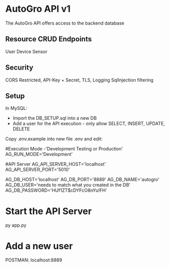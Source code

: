 # AutoGro API v1

The AutoGro API offers access to the backend database

## Resource CRUD Endpoints

User 
Device
Sensor

## Security

CORS Restricted, API-Key + Secret, TLS, Logging
SqlInjection filtering

## Setup

In MySQL:
 - Import the DB_SETUP.sql into a new DB
 - Add a user for the API execution - only allow SELECT, INSERT, UPDATE, DELETE

Copy .env.example into new file .env and edit:

#Execution Mode -'Development Testing or Production'
AG_RUN_MODE='Development'

#API Server
AG_API_SERVER_HOST='localhost'
AG_API_SERVER_PORT='5010'

AG_DB_HOST='localhost'
AG_DB_PORT='8889'
AG_DB_NAME='autogro'
AG_DB_USER='needs to match what you created in the DB'
AG_DB_PASSWORD='HUf1ZT$cDYFcO8nYu!FH'

# Start the API Server

py app.py

# Add a new user

POSTMAN:  localhost:8889
